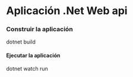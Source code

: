 # Aplicación .Net Web api

### Construir la aplicación
dotnet build

#### Ejecutar la aplicación 
dotnet watch run